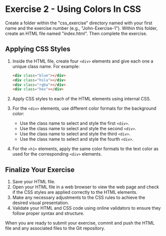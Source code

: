 # Exercise 2 - Using Colors In CSS

Create a folder within the "css_exercise" directory named with your first name and the exercise number (e.g., "John-Exercise-1"). Within this folder, create an HTML file named "index.html". Then complete the exercise.

## Applying CSS Styles

1. Inside the HTML file, create four `<div>` elements and give each one a unique class name. For example:

   ```html
   <div class="blue"></div>
   <div class="hsla"></div>
   <div class="rgba"></div>
   <div class="hex"></div>
   ```

2. Apply CSS styles to each of the HTML elements using internal CSS.
3. For the `<div>` elements, use different color formats for the background color:

   - Use the class name to select and style the first `<div>`.
   - Use the class name to select and style the second `<div>`.
   - Use the class name to select and style the third `<div>`.
   - Use the class name to select and style the fourth `<div>`.


4. For the `<h1>` elements, apply the same color formats to the text color as used for the corresponding `<div>` elements.

## Finalize Your Exercise

1. Save your HTML file.
2. Open your HTML file in a web browser to view the web page and check if the CSS styles are applied correctly to the HTML elements.
3. Make any necessary adjustments to the CSS rules to achieve the desired visual presentation.
4. Validate your HTML and CSS code using online validators to ensure they follow proper syntax and structure.

When you are ready to submit your exercise, commit and push the HTML file and any associated files to the Git repository.